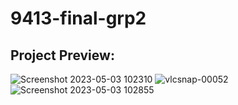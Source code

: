 # 9413-final-grp2

## Project Preview:
![Screenshot 2023-05-03 102310](https://user-images.githubusercontent.com/90618180/235822587-fde35904-c9c5-4142-9869-18989de2de00.png)
![vlcsnap-00052](https://user-images.githubusercontent.com/90618180/235822595-fe9907e5-f80e-4c8e-be28-771e10ce9cd4.png)
![Screenshot 2023-05-03 102855](https://user-images.githubusercontent.com/90618180/235822602-67f185c0-7633-4c14-878e-7bb3affdf73f.png)
